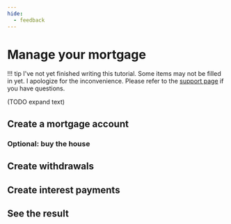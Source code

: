```yaml
---
hide:
  - feedback
---
```


# Manage your mortgage

!!! tip
    I've not yet finished writing this tutorial. Some items may not be filled in yet. I apologize for the inconvenience. Please refer to the [support page](../../explanation/support.md) if you have questions.

(TODO expand text)

## Create a mortgage account

### Optional: buy the house

## Create withdrawals

## Create interest payments

## See the result 


